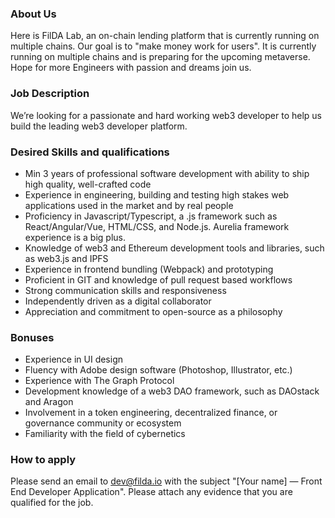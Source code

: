 ### About Us
Here is FilDA Lab, an on-chain lending platform that is currently running on multiple chains. Our goal is to "make money work for users". It is currently running on multiple chains and is preparing for the upcoming metaverse. Hope for more Engineers with passion and dreams join us.

### Job Description
We’re looking for a passionate and hard working web3 developer to help us build the leading web3 developer platform.

### Desired Skills and qualifications
- Min 3 years of professional software development with ability to ship high quality, well-crafted code
- Experience in engineering, building and testing high stakes web applications used in the market and by real people
- Proficiency in Javascript/Typescript, a .js framework such as React/Angular/Vue, HTML/CSS, and Node.js. Aurelia framework experience is a big plus.
- Knowledge of web3 and Ethereum development tools and libraries, such as web3.js and IPFS
- Experience in frontend bundling (Webpack) and prototyping
- Proficient in GIT and knowledge of pull request based workflows
- Strong communication skills and responsiveness
- Independently driven as a digital collaborator
- Appreciation and commitment to open-source as a philosophy

### Bonuses
- Experience in UI design
- Fluency with Adobe design software (Photoshop, Illustrator, etc.)
- Experience with The Graph Protocol
- Development knowledge of a web3 DAO framework, such as DAOstack and Aragon
- Involvement in a token engineering, decentralized finance, or governance community or ecosystem
- Familiarity with the field of cybernetics

### How to apply
Please send an email to dev@filda.io with the subject "[Your name] — Front End Developer Application". Please attach any evidence that you are qualified for the job.
